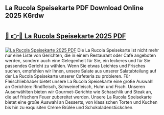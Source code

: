 ## La Rucola Speisekarte PDF Download Online 2025 K6rdw

# <h2><a href="http://gc9at6.nevu.top/?p=La+Rucola+Speisekarte">🔗 👉🔴 La Rucola Speisekarte 2025 PDF</a></h2>

[![La Rucola Speisekarte 2025 PDF](https://i.imgur.com/dBaPXMq.png)](http://gc9at6.nevu.top/?p=La+Rucola+Speisekarte)
Die La Rucola Speisekarte ist nicht mehr nur eine Liste von Gerichten, die in einem Restaurant oder Café angeboten werden, sondern auch eine Gelegenheit für Sie, ein leckeres und für Sie passendes Gericht zu wählen. Wenn Sie etwas Leichtes und Frisches suchen, empfehlen wir Ihnen, unsere Salate aus unserer Salatabteilung auf der La Rucola Speisekarte unserer Cafeteria zu probieren. Für Fleischliebhaber bietet unsere La Rucola Speisekarte eine große Auswahl an Gerichten: Rindfleisch, Schweinefleisch, Huhn und Fisch. Unseren Auserwählten bieten wir Gourmet-Gerichte wie Schaschlik und Steak an, die auf frischem Feuer zubereitet werden. Unsere La Rucola Speisekarte bietet eine große Auswahl an Desserts, von klassischen Torten und Kuchen bis hin zu exquisiten Crème Brûlée und Schokoladenstückchen.
